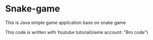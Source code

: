 # Snake-game
This is Java simple game application base on snake game

This code is written with Youtube tutorial(name account: "Bro code")
